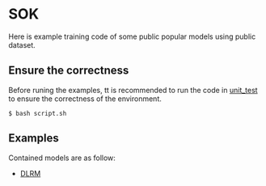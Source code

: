 # SOK

Here is example training code of some public popular models using public dataset. 

## Ensure the correctness ##
Before runing the examples, tt is recommended to run the code in [unit_test](../../../addons/sparse_operation_kit/legacy/unit_test/test_scripts/tf1/) to ensure the correctness of the environment.
```shell
$ bash script.sh
```
## Examples ##
Contained models are as follow:
- [DLRM](DLRM/ReadMe.md)
